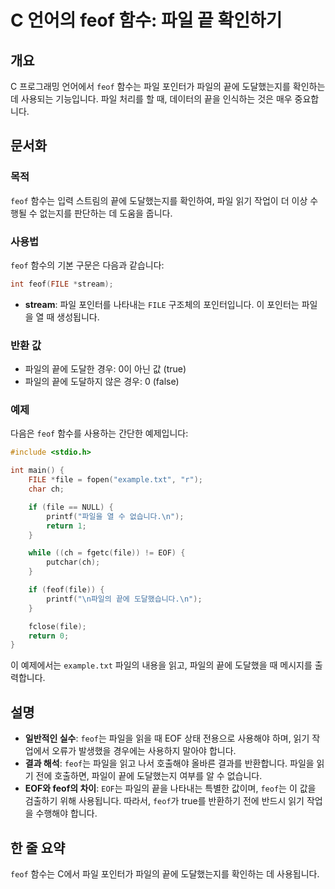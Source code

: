 <!--
Meta Description: # C 언어의 feof 함수: 파일 끝 확인하기 ## 개요 C 프로그래밍 언어에서 `feof` 함수는 파일 포인터가 파일의 끝에 도달했는지를 확인하는 데 사용되는 기능입니다. 파일 처리를 할 때, 데이터의 끝을 인식하는 것은 매우 중요합니다. ## 문서화 ### 목적 ...
Meta Keywords: feof, file, 파일의, 파일을, 함수는
-->

# C 언어의 feof 함수: 파일 끝 확인하기

## 개요
C 프로그래밍 언어에서 `feof` 함수는 파일 포인터가 파일의 끝에 도달했는지를 확인하는 데 사용되는 기능입니다. 파일 처리를 할 때, 데이터의 끝을 인식하는 것은 매우 중요합니다.

## 문서화
### 목적
`feof` 함수는 입력 스트림의 끝에 도달했는지를 확인하여, 파일 읽기 작업이 더 이상 수행될 수 없는지를 판단하는 데 도움을 줍니다.

### 사용법
`feof` 함수의 기본 구문은 다음과 같습니다:

```c
int feof(FILE *stream);
```

- **stream**: 파일 포인터를 나타내는 `FILE` 구조체의 포인터입니다. 이 포인터는 파일을 열 때 생성됩니다.

### 반환 값
- 파일의 끝에 도달한 경우: 0이 아닌 값 (true)
- 파일의 끝에 도달하지 않은 경우: 0 (false)

### 예제
다음은 `feof` 함수를 사용하는 간단한 예제입니다:

```c
#include <stdio.h>

int main() {
    FILE *file = fopen("example.txt", "r");
    char ch;

    if (file == NULL) {
        printf("파일을 열 수 없습니다.\n");
        return 1;
    }

    while ((ch = fgetc(file)) != EOF) {
        putchar(ch);
    }

    if (feof(file)) {
        printf("\n파일의 끝에 도달했습니다.\n");
    }

    fclose(file);
    return 0;
}
```

이 예제에서는 `example.txt` 파일의 내용을 읽고, 파일의 끝에 도달했을 때 메시지를 출력합니다.

## 설명
- **일반적인 실수**: `feof`는 파일을 읽을 때 EOF 상태 전용으로 사용해야 하며, 읽기 작업에서 오류가 발생했을 경우에는 사용하지 말아야 합니다.
- **결과 해석**: `feof`는 파일을 읽고 나서 호출해야 올바른 결과를 반환합니다. 파일을 읽기 전에 호출하면, 파일이 끝에 도달했는지 여부를 알 수 없습니다.
- **EOF와 feof의 차이**: `EOF`는 파일의 끝을 나타내는 특별한 값이며, `feof`는 이 값을 검출하기 위해 사용됩니다. 따라서, `feof`가 true를 반환하기 전에 반드시 읽기 작업을 수행해야 합니다.

## 한 줄 요약
`feof` 함수는 C에서 파일 포인터가 파일의 끝에 도달했는지를 확인하는 데 사용됩니다.